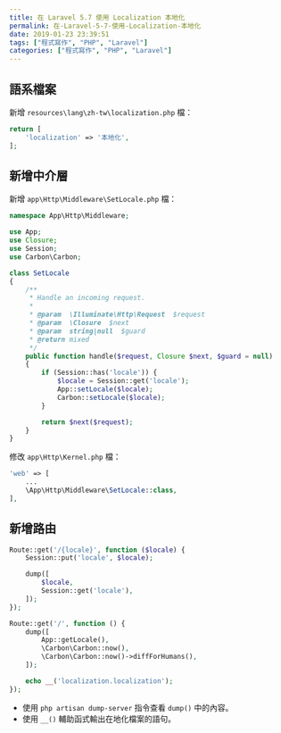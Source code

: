 ```yaml
---
title: 在 Laravel 5.7 使用 Localization 本地化
permalink: 在-Laravel-5-7-使用-Localization-本地化
date: 2019-01-23 23:39:51
tags: ["程式寫作", "PHP", "Laravel"]
categories: ["程式寫作", "PHP", "Laravel"]
---
```


## 語系檔案
新增 `resources\lang\zh-tw\localization.php` 檔：
```PHP
return [
    'localization' => '本地化',
];
```

## 新增中介層
新增 `app\Http\Middleware\SetLocale.php` 檔：
```PHP
namespace App\Http\Middleware;

use App;
use Closure;
use Session;
use Carbon\Carbon;

class SetLocale
{
    /**
     * Handle an incoming request.
     *
     * @param  \Illuminate\Http\Request  $request
     * @param  \Closure  $next
     * @param  string|null  $guard
     * @return mixed
     */
    public function handle($request, Closure $next, $guard = null)
    {
        if (Session::has('locale')) {
            $locale = Session::get('locale');
            App::setLocale($locale);
            Carbon::setLocale($locale);
        }

        return $next($request);
    }
}
```

修改 `app\Http\Kernel.php` 檔：
```PHP
'web' => [
    ...
    \App\Http\Middleware\SetLocale::class,
],
```

## 新增路由
```PHP
Route::get('/{locale}', function ($locale) {
    Session::put('locale', $locale);

    dump([
        $locale,
        Session::get('locale'),
    ]);
});

Route::get('/', function () {
    dump([
        App::getLocale(),
        \Carbon\Carbon::now(),
        \Carbon\Carbon::now()->diffForHumans(),
    ]);

    echo __('localization.localization');
});
```
- 使用 `php artisan dump-server` 指令查看 `dump()` 中的內容。
- 使用 `__()` 輔助函式輸出在地化檔案的語句。